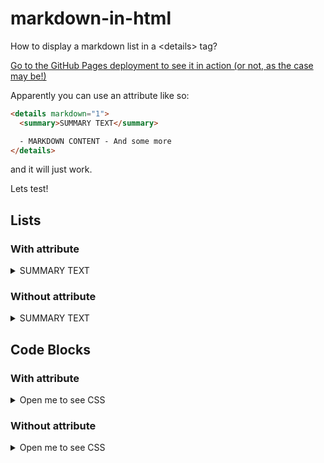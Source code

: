 # markdown-in-html

How to display a markdown list in a &lt;details> tag?

[Go to the GitHub Pages deployment to see it in action (or not, as the case may be!)](https://frank-ventures.github.io/markdown-in-html/)

Apparently you can use an attribute like so:

```html
<details markdown="1">
  <summary>SUMMARY TEXT</summary>

  - MARKDOWN CONTENT - And some more
</details>
```

and it will just work.

Lets test!

## Lists

### With attribute

<details markdown="1">

 <summary>SUMMARY TEXT</summary>

- MARKDOWN CONTENT

- And some more

</details>

### Without attribute

<details>

 <summary>SUMMARY TEXT</summary>

- MARKDOWN CONTENT

- And some more

</details>

## Code Blocks

### With attribute

<details markdown="1">

 <summary>Open me to see CSS</summary>

```css
.my-awesome-css {
  background-colour: khaki;
}
```

</details>

### Without attribute

<details markdown="1">

 <summary>Open me to see CSS</summary>

```css
.my-awesome-css {
  background-colour: khaki;
}
```

</details>
